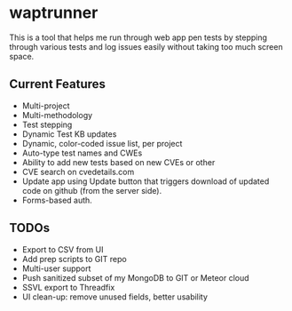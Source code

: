 # waptrunner

This is a tool that helps me run through web app pen tests by stepping through various tests and log issues easily without taking too much screen space. 

## Current Features
* Multi-project
* Multi-methodology
* Test stepping
* Dynamic Test KB updates
* Dynamic, color-coded issue list, per project
* Auto-type test names and CWEs 
* Ability to add new tests based on new CVEs or other
* CVE search on cvedetails.com
* Update app using Update button that triggers download of updated code on github (from the server side).
* Forms-based auth.

## TODOs
* Export to CSV from UI
* Add prep scripts to GIT repo
* Multi-user support
* Push sanitized subset of my MongoDB to GIT or Meteor cloud
* SSVL export to Threadfix
* UI clean-up: remove unused fields, better usability
